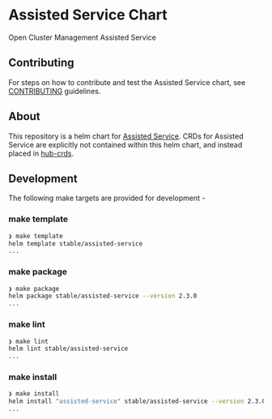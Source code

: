 # Assisted Service Chart

Open Cluster Management Assisted Service

## Contributing

For steps on how to contribute and test the Assisted Service chart, see [CONTRIBUTING](./CONTRIBUTING.md) guidelines.

## About

This repository is a helm chart for [Assisted Service](https://github.com/openshift/assisted-service). CRDs for Assisted Service are explicitly not contained within this helm chart, and instead placed in [hub-crds](https://github.com/open-cluster-management/hub-crds).

## Development

The following make targets are provided for development - 

### make template

```bash
❯ make template
helm template stable/assisted-service
...
```

### make package

```bash
❯ make package
helm package stable/assisted-service --version 2.3.0
...
```
### make lint

```bash
❯ make lint
helm lint stable/assisted-service
...
```

### make install

```bash
❯ make install
helm install "assisted-service" stable/assisted-service --version 2.3.0 
...
```